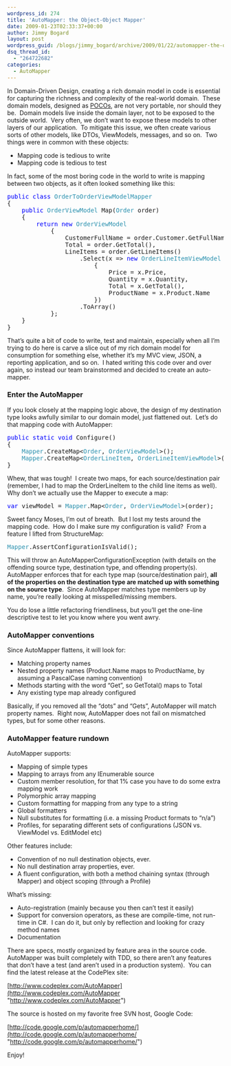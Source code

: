 ```yaml
---
wordpress_id: 274
title: 'AutoMapper: the Object-Object Mapper'
date: 2009-01-23T02:33:37+00:00
author: Jimmy Bogard
layout: post
wordpress_guid: /blogs/jimmy_bogard/archive/2009/01/22/automapper-the-object-object-mapper.aspx
dsq_thread_id:
  - "264722682"
categories:
  - AutoMapper
---
```

In Domain-Driven Design, creating a rich domain model in code is essential for capturing the richness and complexity of the real-world domain.&#160; These domain models, designed as [POCOs](http://en.wikipedia.org/wiki/Plain_Old_CLR_Object), are not very portable, nor should they be.&#160; Domain models live inside the domain layer, not to be exposed to the outside world.&#160; Very often, we don’t want to expose these models to other layers of our application.&#160; To mitigate this issue, we often create various sorts of other models, like DTOs, ViewModels, messages, and so on.&#160; Two things were in common with these objects:

  * Mapping code is tedious to write
  * Mapping code is tedious to test

In fact, some of the most boring code in the world to write is mapping between two objects, as it often looked something like this:

<pre><span style="color: blue">public class </span><span style="color: #2b91af">OrderToOrderViewModelMapper
</span>{
    <span style="color: blue">public </span><span style="color: #2b91af">OrderViewModel </span>Map(<span style="color: #2b91af">Order </span>order)
    {
        <span style="color: blue">return new </span><span style="color: #2b91af">OrderViewModel
            </span>{
                CustomerFullName = order.Customer.GetFullName(),
                Total = order.GetTotal(),
                LineItems = order.GetLineItems()
                    .Select(x =&gt; <span style="color: blue">new </span><span style="color: #2b91af">OrderLineItemViewModel
                        </span>{
                            Price = x.Price,
                            Quantity = x.Quantity,
                            Total = x.GetTotal(),
                            ProductName = x.Product.Name
                        })
                    .ToArray()
            };
    }
}</pre>

[](http://11011.net/software/vspaste)

That’s quite a bit of code to write, test and maintain, especially when all I’m trying to do here is carve a slice out of my rich domain model for consumption for something else, whether it’s my MVC view, JSON, a reporting application, and so on.&#160; I hated writing this code over and over again, so instead our team brainstormed and decided to create an auto-mapper.

### Enter the AutoMapper

If you look closely at the mapping logic above, the design of my destination type looks awfully similar to our domain model, just flattened out.&#160; Let’s do that mapping code with AutoMapper:

<pre><span style="color: blue">public static void </span>Configure()
{
    <span style="color: #2b91af">Mapper</span>.CreateMap&lt;<span style="color: #2b91af">Order</span>, <span style="color: #2b91af">OrderViewModel</span>&gt;();
    <span style="color: #2b91af">Mapper</span>.CreateMap&lt;<span style="color: #2b91af">OrderLineItem</span>, <span style="color: #2b91af">OrderLineItemViewModel</span>&gt;();
}</pre>

[](http://11011.net/software/vspaste)

Whew, that was tough!&#160; I create two maps, for each source/destination pair (remember, I had to map the OrderLineItem to the child line items as well).&#160; Why don’t we actually use the Mapper to execute a map:

<pre><span style="color: blue">var </span>viewModel = <span style="color: #2b91af">Mapper</span>.Map&lt;<span style="color: #2b91af">Order</span>, <span style="color: #2b91af">OrderViewModel</span>&gt;(order);</pre>

[](http://11011.net/software/vspaste)

Sweet fancy Moses, I’m out of breath.&#160; But I lost my tests around the mapping code.&#160; How do I make sure my configuration is valid?&#160; From a feature I lifted from StructureMap:

<pre><span style="color: #2b91af">Mapper</span>.AssertConfigurationIsValid();</pre>

[](http://11011.net/software/vspaste)

This will throw an AutoMapperConfigurationException (with details on the offending source type, destination type, and offending property(s).&#160; AutoMapper enforces that for each type map (source/destination pair), **all of the properties on the destination type are matched up with something on the source type**.&#160; Since AutoMapper matches type members up by name, you’re really looking at misspelled/missing members.

You do lose a little refactoring friendliness, but you’ll get the one-line descriptive test to let you know where you went awry.

### AutoMapper conventions

Since AutoMapper flattens, it will look for:

  * Matching property names
  * Nested property names (Product.Name maps to ProductName, by assuming a PascalCase naming convention)
  * Methods starting with the word “Get”, so GetTotal() maps to Total
  * Any existing type map already configured

Basically, if you removed all the “dots” and “Gets”, AutoMapper will match property names.&#160; Right now, AutoMapper does not fail on mismatched types, but for some other reasons.

### AutoMapper feature rundown

AutoMapper supports:

  * Mapping of simple types
  * Mapping to arrays from any IEnumerable source
  * Custom member resolution, for that 1% case you have to do some extra mapping work
  * Polymorphic array mapping
  * Custom formatting for mapping from any type to a string
  * Global formatters
  * Null substitutes for formatting (i.e. a missing Product formats to “n/a”)
  * Profiles, for separating different sets of configurations (JSON vs. ViewModel vs. EditModel etc)

Other features include:

  * Convention of no null destination objects, ever.
  * No null destination array properties, ever. 
  * A fluent configuration, with both a method chaining syntax (through Mapper) and object scoping (through a Profile)

What’s missing:

  * Auto-registration (mainly because you then can’t test it easily)
  * Support for conversion operators, as these are compile-time, not run-time in C#.&#160; I can do it, but only by reflection and looking for crazy method names
  * Documentation

There are specs, mostly organized by feature area in the source code.&#160; AutoMapper was built completely with TDD, so there aren’t any features that don’t have a test (and aren’t used in a production system).&#160; You can find the latest release at the CodePlex site:

[http://www.codeplex.com/AutoMapper](http://www.codeplex.com/AutoMapper "http://www.codeplex.com/AutoMapper")

The source is hosted on my favorite free SVN host, Google Code:

[http://code.google.com/p/automapperhome/](http://code.google.com/p/automapperhome/ "http://code.google.com/p/automapperhome/")

Enjoy!